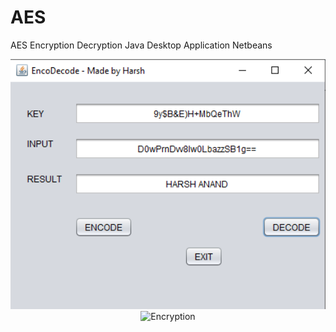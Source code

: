 # AES
AES Encryption Decryption Java Desktop Application Netbeans

<div align="center">
<img src="Screenshots/Decryption.png" height="400" alt="Decryption"/><br>
<img src=“Screenshots/Encryption.png" height="400" alt="Encryption"/>
</div>
